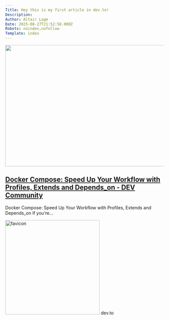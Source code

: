 ```yaml
---
Title: Hey this is my first article in dev.to!
Description: 
Author: Altair Lage
Date: 2025-08-27T21:52:58.000Z
Robots: noindex,nofollow
Template: index
---
```

<div class="crayons-card c-embed text-styles text-styles--secondary">
    <div class="c-embed__content">
        <div class="c-embed__cover">
          <a href="https://dev.to/altairlage/docker-compose-speed-up-your-workflow-with-profiles-extends-and-dependson-4df8" class="c-link align-middle" rel="noopener noreferrer">
            <img alt="" src="https://media2.dev.to/dynamic/image/width=800%2Cheight=%2Cfit=scale-down%2Cgravity=auto%2Cformat=auto/https%3A%2F%2Fdev-to-uploads.s3.amazonaws.com%2Fuploads%2Farticles%2F88yuvlktjxfz3dqsttdj.jpg" height="384" class="m-0" width="800">
          </a>
        </div>
      <div class="c-embed__body">
        <h2 class="fs-xl lh-tight">
          <a href="https://dev.to/altairlage/docker-compose-speed-up-your-workflow-with-profiles-extends-and-dependson-4df8" rel="noopener noreferrer" class="c-link">
            Docker Compose: Speed Up Your Workflow with Profiles, Extends and Depends_on - DEV Community
          </a>
        </h2>
          <p class="truncate-at-3">
            Docker Compose: Speed Up Your Workflow with Profiles, Extends and Depends_on   If you’re...
          </p>
        <div class="color-secondary fs-s flex items-center">
            <img alt="favicon" class="c-embed__favicon m-0 mr-2 radius-0" src="https://media2.dev.to/dynamic/image/width=800%2Cheight=%2Cfit=scale-down%2Cgravity=auto%2Cformat=auto/https%3A%2F%2Fdev-to-uploads.s3.amazonaws.com%2Fuploads%2Farticles%2F8j7kvp660rqzt99zui8e.png" width="300" height="299">
          dev.to
        </div>
      </div>
    </div>
</div>


